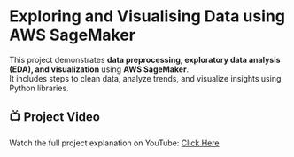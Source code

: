 # Exploring and Visualising Data using AWS SageMaker

This project demonstrates **data preprocessing, exploratory data analysis (EDA), and visualization** using **AWS SageMaker**.  
It includes steps to clean data, analyze trends, and visualize insights using Python libraries.

## 📺 Project Video
Watch the full project explanation on YouTube: [Click Here](https://youtu.be/HOdsQqtd0sk)
